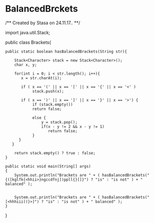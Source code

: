 # BalancedBrckets
/** Created by Stasa on 24.11.17.. **/

import java.util.Stack;

public class Brackets{

    public static boolean hasBalancedBrackets(String str){
    
        Stack<Character> stack = new Stack<Character>();
        char x, y;

        for(int i = 0; i < str.length(); i++){
           x = str.charAt(i);

           if ( x == '(' || x == '[' || x == '{' || x == '<' )
                stack.push(x);

           if ( x == ')' || x == ']' || x == '}' || x == '>') {
                if (stack.empty())
                return false;
                   
                else {
                    y = stack.pop();
                    if(x - y != 2 && x - y != 1)
                       return false;
                }
          }
       }

        return stack.empty() ? true : false;
    }

    public static void main(String[] args)
    {
        System.out.println("Brackets are " + ( hasBalancedBrackets("{([kglfk{<hhii>}ngccdfnj])ppll{}[]}") ? "is" : "is not" ) + " balanced" );

      
        System.out.println("Brackets are " + ( hasBalancedBrackets("[<hhhiii()}>]") ? "is" : "is not" ) + " balanced" );
    }

}

